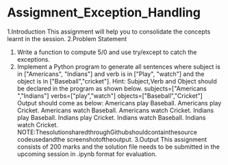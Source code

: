 # Assigmnent_Exception_Handling
1.Introduction 
This assignment will help you to consolidate the concepts learnt in the session. 
2.Problem Statement 
1. Write a function to compute 5/0 and use try/except to catch the exceptions. 
2. Implement a Python program to generate all sentences where subject is in  ["Americans", "Indians"] and verb is in ["Play", "watch"] and the object is in  ["Baseball","cricket"]. 
    Hint: Subject,Verb and Object should be declared in the program as shown below. 
    subjects=["Americans ","Indians"] 
    verbs=["play","watch"] 
    objects=["Baseball","Cricket"] 
    Output should come as below: 
    Americans play Baseball. 
    Americans play Cricket. 
    Americans watch Baseball. 
    Americans watch Cricket. 
    Indians play Baseball. 
    Indians play Cricket. 
    Indians watch Baseball. 
    Indians watch Cricket. 
    NOTE:ThesolutionsharedthroughGithubshouldcontainthesource codeusedandthe screenshotoftheoutput. 
3.Output 
This assignment consists of 200 marks and the solution file needs to be submitted in the  upcoming session in .ipynb format for evaluation.
